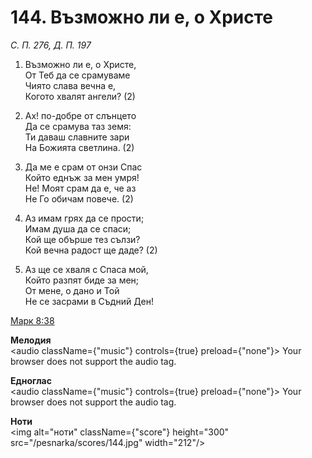# 144. Възможно ли е, о Христе

_С. П. 276, Д. П. 197_

1. Възможно ли е, о Христе,  
От Теб да се срамуваме  
Чиято слава вечна е,  
Когото хвалят ангели? (2)

2. Ах! по-добре от слънцето  
Да се срамува таз земя:  
Ти даваш славните зари  
На Божията светлина. (2)

3. Да ме е срам от онзи Спас  
Който еднъж за мен умря!  
Не! Моят срам да е, че аз  
Не Го обичам повече. (2)

4. Аз имам грях да се прости;  
Имам душа да се спаси;  
Кой ще обърше тез сълзи?  
Кой вечна радост ще даде? (2)

5. Аз ще се хваля с Спаса мой,  
Който разпят биде за мен;  
От мене, о дано и Той  
Не се засрами в Съдний Ден!

[Марк 8:38](http://biblia.bg/index.php?k=41&g=8&s=38)

**Мелодия**  
<audio className={"music"} controls={true} preload={"none"}>
    <source src="/pesnarka/mp3/144.mp3" type="audio/mpeg"/>
    Your browser does not support the audio tag.
</audio>

**Едноглас**  
<audio className={"music"} controls={true} preload={"none"}>
    <source src="/pesnarka/transp/144.mp3" type="audio/mpeg"/>
    Your browser does not support the audio tag.
</audio>

**Ноти**  
<img alt="ноти" className={"score"} height="300" src="/pesnarka/scores/144.jpg" width="212"/>
